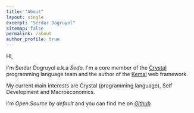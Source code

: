 ```yaml
---
title: "About"
layout: single
excerpt: "Serdar Dogruyol"
sitemap: false
permalink: /about
author_profile: true
---
```


Hi,

I'm Serdar Dogruyol a.k.a *Sedo*. I'm a core member of the [Crystal](https://crystal-lang.org/) programming language team and the author of the [Kemal](https://kemalcr.com/) web framework.

My current main interests are Crystal (programming language), Self Development and Macroeconomics.

I'm *Open Source by default* and you can find me on *[Github](https://github.com/sdogruyol)*
